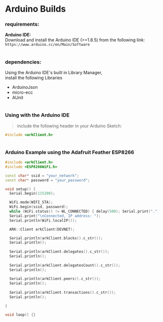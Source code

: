 

# Arduino Builds


### requirements:

**Arduino IDE:**  
Download and install the Arduino IDE (>=1.8.5) from the following link:  
```https://www.arduino.cc/en/Main/Software```

#

### dependencies:

Using the Arduino IDE's built in Library Manager,  
install the following Libraries  
- ArduinoJson
- micro-ecc
- AUnit

#

### Using with the Arduino IDE
> include the following header in your Arduino Sketch:  
```cpp
#include <arkClient.h>
```

#

### Arduino Example using the Adafruit Feather ESP8266

```cpp
#include <arkClient.h>
#include <ESP8266WiFi.h>

const char* ssid = "your_network";
const char* password = "your_password";

void setup() {
  Serial.begin(115200);

  WiFi.mode(WIFI_STA);
  WiFi.begin(ssid, password);
  while (WiFi.status() != WL_CONNECTED) { delay(500); Serial.print("."); }
  Serial.print("\nConnected, IP address: ");
  Serial.println(WiFi.localIP());

  ARK::Client arkClient(DEVNET);

  Serial.println(arkClient.blocks().c_str());
  Serial.println();
  
  Serial.println(arkClient.delegates().c_str());
  Serial.println();
  
  Serial.println(arkClient.delegatesCount().c_str());
  Serial.println();
  
  Serial.println(arkClient.peers().c_str());
  Serial.println();
  
  Serial.println(arkClient.transactions().c_str());
  Serial.println();

}

void loop() {}

```